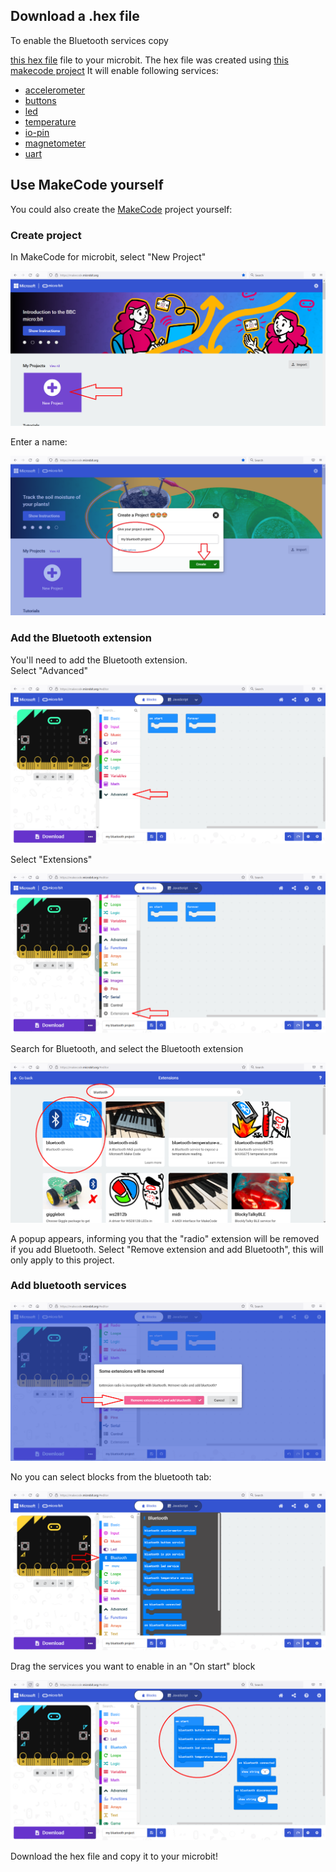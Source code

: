 ## Download a .hex file
To enable the Bluetooth services copy 

[this hex file](https://github.com/janickr/kaspersmicrobit/blob/main/hex/microbit-bluetooth-all-services-active.hex) file to your microbit. The hex file was created using 
[this makecode project](https://makecode.microbit.org/_cdLL0DH1Hc02) 
It will enable following services:

  - [accelerometer](../accelerometer.md)
  - [buttons](../buttons.md)
  - [led](../led.md)
  - [temperature](../temperature.md)
  - [io-pin](../io_pin.md)
  - [magnetometer](../magnetometer.md)
  - [uart](../uart.md)

## Use MakeCode yourself
You could also create the [MakeCode](https://makecode.microbit.org) project yourself:  

### Create project
In MakeCode for microbit, select "New Project"  

![New project](makecode-1.png)  
  
Enter a name:

![Name project](makecode-2.png)  


### Add the Bluetooth extension
You'll need to add the Bluetooth extension.   
Select "Advanced"

![Create project](makecode-3.png)  

Select "Extensions"  

![Create project](makecode-4.png)  

Search for Bluetooth, and select the Bluetooth extension

![Create project](makecode-5.png)  

A popup appears, informing you that the "radio" extension will be removed if you add Bluetooth. 
Select "Remove extension and add Bluetooth", this will only apply to this project.  

### Add bluetooth services
![Create project](makecode-6.png)  

No you can select blocks from the bluetooth tab:  

![Create project](makecode-7.png)  

Drag the services you want to enable in an "On start" block  

![Create project](makecode-8.png)  

Download the hex file and copy it to your microbit!  


